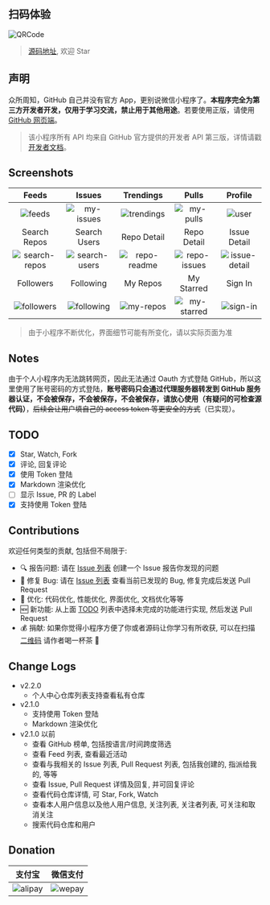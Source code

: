 ## 扫码体验

![QRCode](https://user-images.githubusercontent.com/15965696/47959988-d2864d80-e02c-11e8-8c39-dac879bad3d6.jpg)

> [源码地址](https://github.com/kezhenxu94/mini-github), 欢迎 Star

## 声明
众所周知，GitHub 自己并没有官方 App，更别说微信小程序了。**本程序完全为第三方开发者开发，仅用于学习交流，禁止用于其他用途**。若要使用正版，请使用 [GitHub 网页端](https://github.com)。

> 该小程序所有 API 均来自 GitHub 官方提供的开发者 API 第三版，详情请戳 [开发者文档](https://developer.github.com/v3/)。

## Screenshots
| Feeds | Issues | Trendings | Pulls | Profile |
| :------: | :------: | :------: | :------: | :------: |
| ![feeds](https://user-images.githubusercontent.com/15965696/47966268-a2ba6280-e08b-11e8-9f38-871b56bfa260.jpg) | ![my-issues](https://user-images.githubusercontent.com/15965696/47966271-a352f900-e08b-11e8-998e-b63e971af6f1.jpg) | ![trendings](https://user-images.githubusercontent.com/15965696/47966282-a4842600-e08b-11e8-8933-df4616059d63.jpg) | ![my-pulls](https://user-images.githubusercontent.com/15965696/47966272-a352f900-e08b-11e8-88f0-a8e8915cc07b.jpg) | ![user](https://user-images.githubusercontent.com/15965696/47966283-a51cbc80-e08b-11e8-8418-0d125736cb0e.jpg) |
| Search Repos | Search Users | Repo Detail | Repo Detail | Issue Detail |
| ![search-repos](https://user-images.githubusercontent.com/15965696/47966278-a3eb8f80-e08b-11e8-8c77-ed0e6f5f04bc.jpg) | ![search-users](https://user-images.githubusercontent.com/15965696/47966279-a4842600-e08b-11e8-9dbb-8ef5480710e9.jpg) | ![repo-readme](https://user-images.githubusercontent.com/15965696/47966277-a3eb8f80-e08b-11e8-9b4a-ad631b2c1cd2.jpg) | ![repo-issues](https://user-images.githubusercontent.com/15965696/47966276-a3eb8f80-e08b-11e8-953b-c699167ebfe7.jpg) | ![issue-detail](https://user-images.githubusercontent.com/15965696/47966270-a2ba6280-e08b-11e8-8c36-33f58f8cc1e0.jpg) |
| Followers | Following | My Repos | My Starred | Sign In |
| ![followers](https://user-images.githubusercontent.com/15965696/47966269-a2ba6280-e08b-11e8-8ada-3694a92e4ebb.jpg) | ![following](https://user-images.githubusercontent.com/15965696/47966429-37719000-e08d-11e8-90a9-d0687bf9cb67.jpg) | ![my-repos](https://user-images.githubusercontent.com/15965696/47966273-a352f900-e08b-11e8-8c78-fe70d80f1862.jpg) | ![my-starred](https://user-images.githubusercontent.com/15965696/47966274-a3eb8f80-e08b-11e8-9dbc-d65cb0537b4d.jpg) | ![sign-in](https://user-images.githubusercontent.com/15965696/47966280-a4842600-e08b-11e8-9d01-c54b07029de4.jpg) |

> 由于小程序不断优化，界面细节可能有所变化，请以实际页面为准

## Notes
由于个人小程序内无法跳转网页，因此无法通过 Oauth 方式登陆 GitHub，所以这里使用了账号密码的方式登陆，**账号密码只会通过代理服务器转发到 GitHub 服务器认证，不会被保存，不会被保存，不会被保存，请放心使用（有疑问的可检查源代码）**，~~后续会让用户填自己的 access token 等更安全的方式~~（已实现）。

## TODO
- [x] Star, Watch, Fork
- [x] 评论, 回复评论
- [x] 使用 Token 登陆
- [x] Markdown 渲染优化
- [ ] 显示 Issue, PR 的 Label
- [x] 支持使用 Token 登陆

## Contributions
欢迎任何类型的贡献, 包括但不局限于:
- :mag: 报告问题: 请在 [Issue 列表](https://github.com/kezhenxu94/mini-github/issues) 创建一个 Issue 报告你发现的问题
- :bug: 修复 Bug: 请在 [Issue 列表](https://github.com/kezhenxu94/mini-github/issues) 查看当前已发现的 Bug, 修复完成后发送 Pull Request
- :hammer: 优化: 代码优化, 性能优化, 界面优化, 文档优化等等
- :new: 新功能: 从上面 [TODO](#todo) 列表中选择未完成的功能进行实现, 然后发送 Pull Request
- :moneybag: 捐献: 如果你觉得小程序方便了你或者源码让你学习有所收获, 可以在扫描 [二维码](#donation) 请作者喝一杯茶 :tea: 

## Change Logs
- v2.2.0
  - 个人中心仓库列表支持查看私有仓库
- v2.1.0
  - 支持使用 Token 登陆
  - Markdown 渲染优化
- v2.1.0 以前
  - 查看 GitHub 榜单, 包括按语言/时间跨度筛选
  - 查看 Feed 列表, 查看最近活动
  - 查看与我相关的 Issue 列表, Pull Request 列表, 包括我创建的, 指派给我的, 等等
  - 查看 Issue, Pull Request 详情及回复, 并可回复评论
  - 查看代码仓库详情, 可 Star, Fork, Watch
  - 查看本人用户信息以及他人用户信息, 关注列表, 关注者列表, 可关注和取消关注
  - 搜索代码仓库和用户

## Donation
| 支付宝 | 微信支付 |
| :------: | :------: |
| ![alipay](https://user-images.githubusercontent.com/15965696/55284497-83a9cd80-53aa-11e9-84f5-c61ba7d1190d.jpg) | ![wepay](https://user-images.githubusercontent.com/15965696/55284500-8d333580-53aa-11e9-8b3f-974cd0508f8e.png) |
